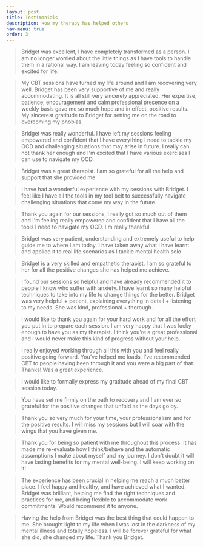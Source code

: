```yaml
---
layout: post
title: Testimonials
description: How my therapy has helped others
nav-menu: true
order: 3
---
```


<blockquote>
Bridget was excellent, I have completely transformed as a person. I am no longer worried about the little things as I have tools to handle them in a rational way. I am leaving today feeling so confident and excited for life.
</blockquote>

<blockquote>
My CBT sessions have turned my life around and I am recovering very well. Bridget has been very supportive of me and really accommodating. It is all still very sincerely appreciated. Her expertise, patience, encouragement and calm professional presence on a weekly basis gave me so much hope and in effect, positive results. My sincerest gratitude to Bridget for setting me on the road to overcoming my phobias.
</blockquote>

<blockquote>
Bridget was really wonderful. I have left my sessions feeling empowered and confident that I have everything I need to tackle my OCD and challenging situations that may arise in future. I really can not thank her enough and I'm excited that I have various exercises I can use to navigate my OCD.
</blockquote>

<blockquote>
Bridget was a great therapist. I am so grateful for all the help and support that she provided me
</blockquote>

<blockquote>
I have had a wonderful experience with my sessions with Bridget. I feel like I have all the tools in my tool belt to successfully navigate challenging situations that come my way in the future.
</blockquote>

<blockquote>
Thank you again for our sessions, I really got so much out of them and I'm feeling really empowered and confident that I have all the tools I need to navigate my OCD. I'm really thankful. 
</blockquote>

<blockquote>
Bridget was very patient, understanding and extremely useful to help guide me to where I am today. I have taken away what I have learnt and applied it to real life scenarios as I tackle mental health solo.
</blockquote>

<blockquote>
Bridget is a very skilled and empathetic therapist. I am so grateful to her for all the positive changes she has helped me achieve.
</blockquote>

<blockquote>
I found our sessions so helpful and have already recommended it to people I know who suffer with anxiety. I have learnt
so many helpful techniques to take into my life to change things for the better. Bridget was very helpful + patient,
explaining everything in detail + listening to my needs. She was kind, professional + thorough.
</blockquote>

<blockquote>
I would like to thank you again for your hard work and for all the effort you put in to prepare each session. I am very
happy that I was lucky enough to have you as my therapist. I think you're a great professional and I would never make
this kind of progress without your help.
</blockquote>

<blockquote>
I really enjoyed working through all this with you and feel really positive going forward. You’ve helped me loads, I’ve
recommended CBT to people having been through it and you were a big part of that. Thanks! Was a great experience.
</blockquote>

<blockquote>
I would like to formally express my gratitude ahead of my final CBT session today.
</blockquote>

<blockquote>
You have set me firmly on the path to recovery and I am ever so grateful for the positive changes that unfold as the
days go by.
</blockquote>

<blockquote>
Thank you so very much for your time, your professionalism and for the positive results. I will miss my sessions but I
will soar with the wings that you have given me.
</blockquote>

<blockquote>
Thank you for being so patient with me throughout this process. It has made me re-evaluate how I think/behave and the
automatic assumptions I make about myself and my journey. I don't doubt it will have lasting benefits for my mental
well-being. I will keep working on it!
</blockquote>

<blockquote>
The experience has been crucial in helping me reach a much better place. I feel happy and healthy, and have achieved
what I wanted. Bridget was brilliant, helping me find the right techniques and practices for me, and being flexible to
accommodate work commitments. Would recommend it to anyone.
</blockquote>

<blockquote>
Having the help from Bridget was the best thing that could happen to me. She brought light to my life when I was lost
in the darkness of my mental illness and totally hopeless. I will be forever grateful for what she did, she changed my
life. Thank you Bridget.
</blockquote>
